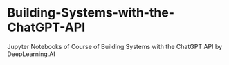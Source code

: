 # Building-Systems-with-the-ChatGPT-API
Jupyter Notebooks of Course of Building Systems with the ChatGPT API by DeepLearning.AI

